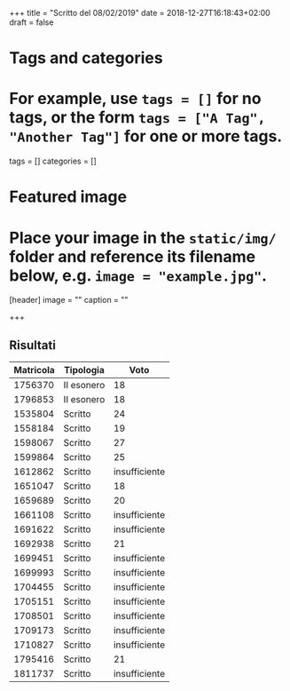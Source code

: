 +++
title = "Scritto del 08/02/2019"
date = 2018-12-27T16:18:43+02:00
draft = false

# Tags and categories
# For example, use `tags = []` for no tags, or the form `tags = ["A Tag", "Another Tag"]` for one or more tags.
tags = []
categories = []

# Featured image
# Place your image in the `static/img/` folder and reference its filename below, e.g. `image = "example.jpg"`.
[header]
image = ""
caption = ""

+++

## Risultati

Matricola | Tipologia | Voto
----------- | --------------- | ---------------
1756370 | II esonero | 18
1796853 | II esonero | 18
1535804 | Scritto | 24
1558184 | Scritto | 19
1598067 | Scritto | 27
1599864 | Scritto | 25
1612862 | Scritto | insufficiente
1651047 | Scritto | 18
1659689 | Scritto | 20
1661108 | Scritto | insufficiente
1691622 | Scritto | insufficiente
1692938 | Scritto | 21
1699451 | Scritto | insufficiente
1699993 | Scritto | insufficiente
1704455 | Scritto | insufficiente
1705151 | Scritto | insufficiente
1708501 | Scritto | insufficiente
1709173 | Scritto | insufficiente
1710827 | Scritto | insufficiente
1795416 | Scritto | 21
1811737 | Scritto | insufficiente

